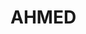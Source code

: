 <!DOCTYPE html>
<html lang="en">
<head>
    <meta charset="UTF-8">
    <meta http-equiv="X-UA-Compatible" content="IE=edge">
    <meta name="viewport" content="width=device-width, initial-scale=1.0">
    
        
</head>
<body>
    <h1 class="name momen">AHMED</h1>
</body>
</html>
